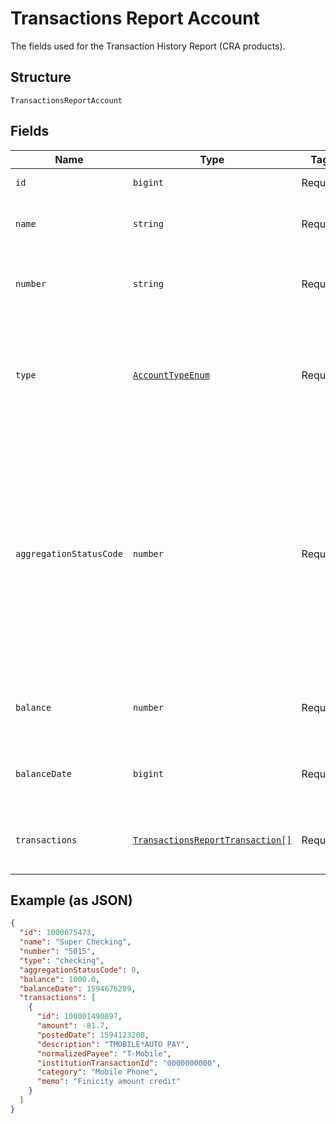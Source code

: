 
# Transactions Report Account

The fields used for the Transaction History Report (CRA products).

## Structure

`TransactionsReportAccount`

## Fields

| Name | Type | Tags | Description |
|  --- | --- | --- | --- |
| `id` | `bigint` | Required | The Finicity account ID. |
| `name` | `string` | Required | The account name from the financial institution. |
| `number` | `string` | Required | The account number from the financial institution (obfuscated). |
| `type` | [`AccountTypeEnum`](../../doc/models/account-type-enum.md) | Required | All Types: checking, savings, loan, mortgage, credit card, CD, MM, investment, and more. |
| `aggregationStatusCode` | `number` | Required | The status of the most recent aggregation attempt for this account. Note: non-zero means the account was not accessed successfully for this report, and additional fields for this account may not be reliable. |
| `balance` | `number` | Required | The cleared balance of the account as-of balanceDate. |
| `balanceDate` | `bigint` | Required | A timestamp showing when the balance was captured. |
| `transactions` | [`TransactionsReportTransaction[]`](../../doc/models/transactions-report-transaction.md) | Required | A list of transactions associated with the account. |

## Example (as JSON)

```json
{
  "id": 1000075473,
  "name": "Super Checking",
  "number": "5015",
  "type": "checking",
  "aggregationStatusCode": 0,
  "balance": 1000.0,
  "balanceDate": 1594676289,
  "transactions": [
    {
      "id": 100001490897,
      "amount": -81.7,
      "postedDate": 1594123200,
      "description": "TMOBILE*AUTO PAY",
      "normalizedPayee": "T-Mobile",
      "institutionTransactionId": "0000000000",
      "category": "Mobile Phone",
      "memo": "Finicity amount credit"
    }
  ]
}
```

